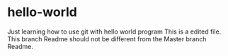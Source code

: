 # hello-world
Just learning how to use git with hello world program
This is a edited file. This branch Readme should not be different from the Master branch Readme.
